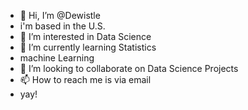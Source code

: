 - 👋 Hi, I’m @Dewistle
- i'm based in the U.S.
- 👀 I’m interested in Data Science
- 🌱 I’m currently learning Statistics
- machine Learning
- 💞️ I’m looking to collaborate on Data Science Projects
- 📫 How to reach me is via email
- yay!

<!---
Dewistle/Dewistle is a ✨ special ✨ repository because its `README.md` (this file) appears on your GitHub profile.
You can click the Preview link to take a look at your changes.
--->
